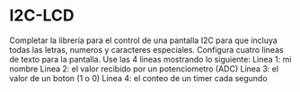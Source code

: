 # I2C-LCD
Completar la librería para el control de una pantalla I2C para que incluya todas las letras, numeros y caracteres especiales. Configura cuatro lineas de texto para la pantalla. Use las 4 lineas mostrando lo siguiente: 
Linea 1: mi nombre 
Linea 2: el valor recibido por un potenciometro (ADC) 
Linea 3: el valor de un boton (1 o 0) 
Linea 4: el conteo de un timer cada segundo
